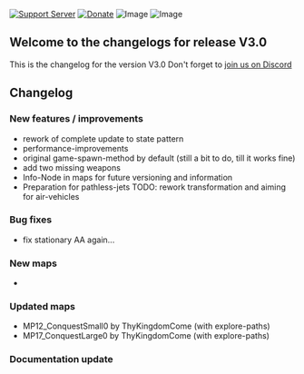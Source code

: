 [![Support Server](https://img.shields.io/discord/862736286774198322.svg?label=Discord&logo=Discord&colorB=7289da&style=for-the-badge)](https://discord.com/invite/FKamccAEqz)
[![Donate](https://img.shields.io/badge/Donate-PayPal-green.svg?style=for-the-badge)](https://www.paypal.me/joe91de)
![Image](https://img.shields.io/github/downloads/Joe91/fun-bots/total?style=for-the-badge)
![Image](https://img.shields.io/github/stars/Joe91/fun-bots?style=for-the-badge)

## Welcome to the changelogs for release **V3.0**
This is the changelog for the version V3.0 Don't forget to [join us on Discord](https://discord.com/invite/FKamccAEqz)

## Changelog

### New features / improvements
* rework of complete update to state pattern
* performance-improvements
* original game-spawn-method by default (still a bit to do, till it works fine)
* add two missing weapons
* Info-Node in maps for future versioning and information
* Preparation for pathless-jets TODO: rework transformation and aiming for air-vehicles

### Bug fixes
* fix stationary AA again...

### New maps
* 

### Updated maps
* MP12_ConquestSmall0 by ThyKingdomCome (with explore-paths)
* MP17_ConquestLarge0 by ThyKingdomCome (with explore-paths)

### Documentation update

